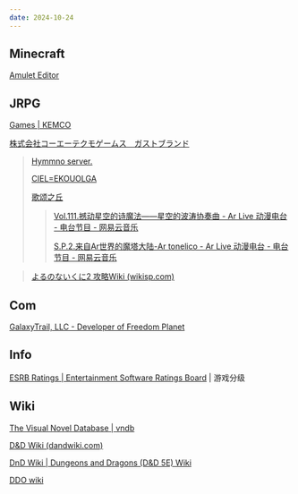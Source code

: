 ```yaml
---
date: 2024-10-24
---
```


## Minecraft

[Amulet Editor](https://www.amuletmc.com/)

## JRPG

[Games | KEMCO](https://www.kemco-games.com/global/games.html)

[株式会社コーエーテクモゲームス　ガストブランド](http://game.salburg.com/index.htm)

> [Hymmno server.](http://game.salburg.com/hymmnoserver/index.php)
>
> [CIEL=EKOUOLGA](https://www.ciel-ekouolga.site/index)
>
> [歌颂之丘](https://wiki.singinghill.top/%E9%A6%96%E9%A1%B5)
>
> > [Vol.111.撼动星空的诗魔法——星空的波涛协奏曲 - Ar Live 动漫电台 - 电台节目 - 网易云音乐](https://music.163.com/#/program?id=905193797&djId=79486362)
> > 
> > [S.P.2.来自Ar世界的魔塔大陆-Ar tonelico - Ar Live 动漫电台 - 电台节目 - 网易云音乐](https://music.163.com/#/program?id=11778070&djId=79486362)

> [よるのないくに2 攻略Wiki (wikisp.com)](http://wikisp.com/yorukuni2/)


## Com

[GalaxyTrail, LLC - Developer of Freedom Planet](https://galaxytrail.com/home)

## Info

[ESRB Ratings | Entertainment Software Ratings Board](https://www.esrb.org/) | 游戏分级

## Wiki

[The Visual Novel Database | vndb](https://vndb.org/)

[D&D Wiki (dandwiki.com)](https://www.dandwiki.com/wiki/Main_Page)

[DnD Wiki | Dungeons and Dragons (D&D 5E) Wiki](https://www.dndwiki.io/)

[DDO wiki](https://ddowiki.com/)